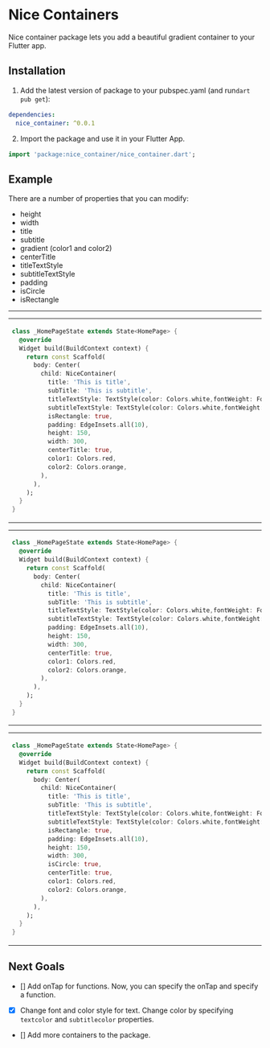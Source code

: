 
# Nice Containers

Nice container package lets you add a beautiful gradient container to your Flutter app.

## Installation

1. Add the latest version of package to your pubspec.yaml (and run`dart pub get`):
```yaml
dependencies:
  nice_container: ^0.0.1
```
2. Import the package and use it in your Flutter App.
```dart
import 'package:nice_container/nice_container.dart';
```

## Example
There are a number of properties that you can modify:

-  height
- width
- title
- subtitle
- gradient (color1 and color2)
- centerTitle
- titleTextStyle
- subtitleTextStyle
- padding
- isCircle
- isRectangle

<hr>

<table>
<tr>
<td>

```dart
class _HomePageState extends State<HomePage> {
  @override
  Widget build(BuildContext context) {
    return const Scaffold(
      body: Center(
        child: NiceContainer(
          title: 'This is title',
          subTitle: 'This is subtitle',
          titleTextStyle: TextStyle(color: Colors.white,fontWeight: FontWeight.bold,),
          subtitleTextStyle: TextStyle(color: Colors.white,fontWeight: FontWeight.bold,),
          isRectangle: true,
          padding: EdgeInsets.all(10),
          height: 150,
          width: 300,
          centerTitle: true,
          color1: Colors.red,
          color2: Colors.orange,
        ),
      ),
    );
  }
}
```

</td>
<td>
<img  src="https://raw.githubusercontent.com/taufiqurSabbir/nice_container/main/image/1.png"  alt="">
</td>
</tr>
</table>

<table>
<tr>
<td>

```dart
class _HomePageState extends State<HomePage> {
  @override
  Widget build(BuildContext context) {
    return const Scaffold(
      body: Center(
        child: NiceContainer(
          title: 'This is title',
          subTitle: 'This is subtitle',
          titleTextStyle: TextStyle(color: Colors.white,fontWeight: FontWeight.bold,),
          subtitleTextStyle: TextStyle(color: Colors.white,fontWeight: FontWeight.bold,),
          padding: EdgeInsets.all(10),
          height: 150,
          width: 300,
          centerTitle: true,
          color1: Colors.red,
          color2: Colors.orange,
        ),
      ),
    );
  }
}
```

</td>
<td>
<img  src="https://raw.githubusercontent.com/taufiqurSabbir/nice_container/main/image/2.png"  alt="">
</td>
</tr>
</table>


<table>
<tr>
<td>

```dart
class _HomePageState extends State<HomePage> {
  @override
  Widget build(BuildContext context) {
    return const Scaffold(
      body: Center(
        child: NiceContainer(
          title: 'This is title',
          subTitle: 'This is subtitle',
          titleTextStyle: TextStyle(color: Colors.white,fontWeight: FontWeight.bold,),
          subtitleTextStyle: TextStyle(color: Colors.white,fontWeight: FontWeight.bold,),
          isRectangle: true,
          padding: EdgeInsets.all(10),
          height: 150,
          width: 300,
          isCircle: true,
          centerTitle: true,
          color1: Colors.red,
          color2: Colors.orange,
        ),
      ),
    );
  }
}
```

</td>
<td>
<img  src="https://raw.githubusercontent.com/taufiqurSabbir/nice_container/main/image/3.png"  alt="">
</td>
</tr>
</table>

## Next Goals

- [] Add onTap for functions.
  Now, you can specify the onTap and specify a function.

- [x] Change font and color style for text.
  Change color by specifying `textcolor` and `subtitlecolor` properties.

- [] Add more containers to the package.